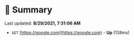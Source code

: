 # 📖 Summary
Last updated: **8/29/2021, 7:31:06 AM**

- `GET` [https://google.com](https://google.com) - **Up** (138ms)
